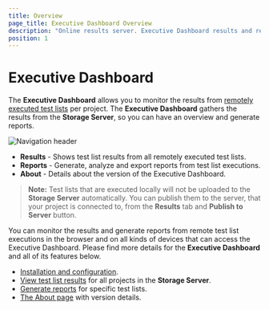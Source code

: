 ```yaml
---
title: Overview
page_title: Executive Dashboard Overview
description: "Online results server. Executive Dashboard results and reports. View test list results and reports"
position: 1
---
```

# Executive Dashboard

The **Executive Dashboard** allows you to monitor the results from <a href="/features/scheduling-test-runs/remote-scheduled-run" target="_blank">remotely executed test lists</a> per project. The **Executive Dashboard** gathers the results from the **Storage Server**, so you can have an overview and generate reports.

![Navigation header][1]

* **Results** - Shows test list results from all remotely executed test lists.
* **Reports** - Generate, analyze and export reports from test list executions.
* **About** - Details about the version of the Executive Dashboard.

> **Note:** Test lists that are executed locally will not be uploaded to the **Storage Server** automatically. You can publish them to the server, that your project is connected to, from the **Results** tab and **Publish to Server** button.

You can monitor the results and generate reports from remote test list executions in the browser and on all kinds of devices that can access the Executive Dashboard. Please find more details for the **Executive Dashboard** and all of its features below.
- <a href="/general-information/test-results/dashboard/installation-and-configuration" target="_blank">Installation and configuration</a>.
- <a href="/general-information/test-results/dashboard/results" target="_blank">View test list results</a> for all projects in the **Storage Server**.
- <a href="/general-information/test-results/dashboard/reports" target="_blank">Generate reports</a> for specific test lists.
- <a href="/general-information/test-results/dashboard/about-page" target="_blank">The About page</a> with version details.

[1]: /img/general-information/test-results/dashboard/overview/fig1.png